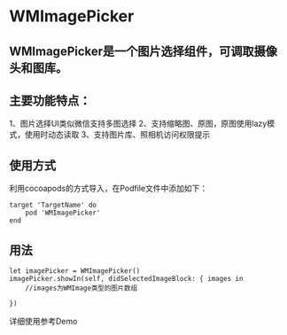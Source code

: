 # WMImagePicker 
## WMImagePicker是一个图片选择组件，可调取摄像头和图库。
## 主要功能特点：
1、图片选择UI类似微信支持多图选择
2、支持缩略图、原图，原图使用lazy模式，使用时动态读取
3、支持图片库、照相机访问权限提示

## 使用方式
利用cocoapods的方式导入，在Podfile文件中添加如下：
```
target 'TargetName' do
    pod 'WMImagePicker'
end
```
## 用法

```
let imagePicker = WMImagePicker()
imagePicker.showIn(self, didSelectedImageBlock: { images in
    //images为WMImage类型的图片数组
    
})
```
详细使用参考Demo
</br></br></br></br></br>


